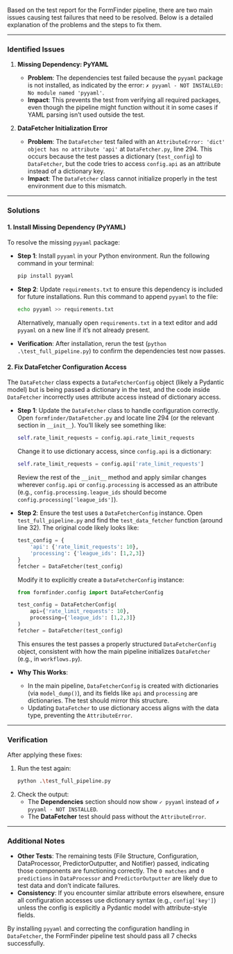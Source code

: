 Based on the test report for the FormFinder pipeline, there are two main issues causing test failures that need to be resolved. Below is a detailed explanation of the problems and the steps to fix them.

---

### Identified Issues

1. **Missing Dependency: PyYAML**
   - **Problem**: The dependencies test failed because the `pyyaml` package is not installed, as indicated by the error: `✗ pyyaml - NOT INSTALLED: No module named 'pyyaml'`.
   - **Impact**: This prevents the test from verifying all required packages, even though the pipeline might function without it in some cases if YAML parsing isn’t used outside the test.

2. **DataFetcher Initialization Error**
   - **Problem**: The `DataFetcher` test failed with an `AttributeError: 'dict' object has no attribute 'api'` at `DataFetcher.py`, line 294. This occurs because the test passes a dictionary (`test_config`) to `DataFetcher`, but the code tries to access `config.api` as an attribute instead of a dictionary key.
   - **Impact**: The `DataFetcher` class cannot initialize properly in the test environment due to this mismatch.

---

### Solutions

#### 1. Install Missing Dependency (PyYAML)
To resolve the missing `pyyaml` package:

- **Step 1**: Install `pyyaml` in your Python environment.
  Run the following command in your terminal:
  ```bash
  pip install pyyaml
  ```

- **Step 2**: Update `requirements.txt` to ensure this dependency is included for future installations.
  Run this command to append `pyyaml` to the file:
  ```bash
  echo pyyaml >> requirements.txt
  ```
  Alternatively, manually open `requirements.txt` in a text editor and add `pyyaml` on a new line if it’s not already present.

- **Verification**: After installation, rerun the test (`python .\test_full_pipeline.py`) to confirm the dependencies test now passes.

#### 2. Fix DataFetcher Configuration Access
The `DataFetcher` class expects a `DataFetcherConfig` object (likely a Pydantic model) but is being passed a dictionary in the test, and the code inside `DataFetcher` incorrectly uses attribute access instead of dictionary access.

- **Step 1**: Update the `DataFetcher` class to handle configuration correctly.
  Open `formfinder/DataFetcher.py` and locate line 294 (or the relevant section in `__init__`). You’ll likely see something like:
  ```python
  self.rate_limit_requests = config.api.rate_limit_requests
  ```
  Change it to use dictionary access, since `config.api` is a dictionary:
  ```python
  self.rate_limit_requests = config.api['rate_limit_requests']
  ```
  Review the rest of the `__init__` method and apply similar changes wherever `config.api` or `config.processing` is accessed as an attribute (e.g., `config.processing.league_ids` should become `config.processing['league_ids']`).

- **Step 2**: Ensure the test uses a `DataFetcherConfig` instance.
  Open `test_full_pipeline.py` and find the `test_data_fetcher` function (around line 32). The original code likely looks like:
  ```python
  test_config = {
      'api': {'rate_limit_requests': 10},
      'processing': {'league_ids': [1,2,3]}
  }
  fetcher = DataFetcher(test_config)
  ```
  Modify it to explicitly create a `DataFetcherConfig` instance:
  ```python
  from formfinder.config import DataFetcherConfig

  test_config = DataFetcherConfig(
      api={'rate_limit_requests': 10},
      processing={'league_ids': [1,2,3]}
  )
  fetcher = DataFetcher(test_config)
  ```
  This ensures the test passes a properly structured `DataFetcherConfig` object, consistent with how the main pipeline initializes `DataFetcher` (e.g., in `workflows.py`).

- **Why This Works**: 
  - In the main pipeline, `DataFetcherConfig` is created with dictionaries (via `model_dump()`), and its fields like `api` and `processing` are dictionaries. The test should mirror this structure.
  - Updating `DataFetcher` to use dictionary access aligns with the data type, preventing the `AttributeError`.

---

### Verification
After applying these fixes:
1. Run the test again:
   ```bash
   python .\test_full_pipeline.py
   ```
2. Check the output:
   - The **Dependencies** section should now show `✓ pyyaml` instead of `✗ pyyaml - NOT INSTALLED`.
   - The **DataFetcher** test should pass without the `AttributeError`.

---

### Additional Notes
- **Other Tests**: The remaining tests (File Structure, Configuration, DataProcessor, PredictorOutputter, and Notifier) passed, indicating those components are functioning correctly. The `0 matches` and `0 predictions` in `DataProcessor` and `PredictorOutputter` are likely due to test data and don’t indicate failures.
- **Consistency**: If you encounter similar attribute errors elsewhere, ensure all configuration accesses use dictionary syntax (e.g., `config['key']`) unless the config is explicitly a Pydantic model with attribute-style fields.

By installing `pyyaml` and correcting the configuration handling in `DataFetcher`, the FormFinder pipeline test should pass all 7 checks successfully.